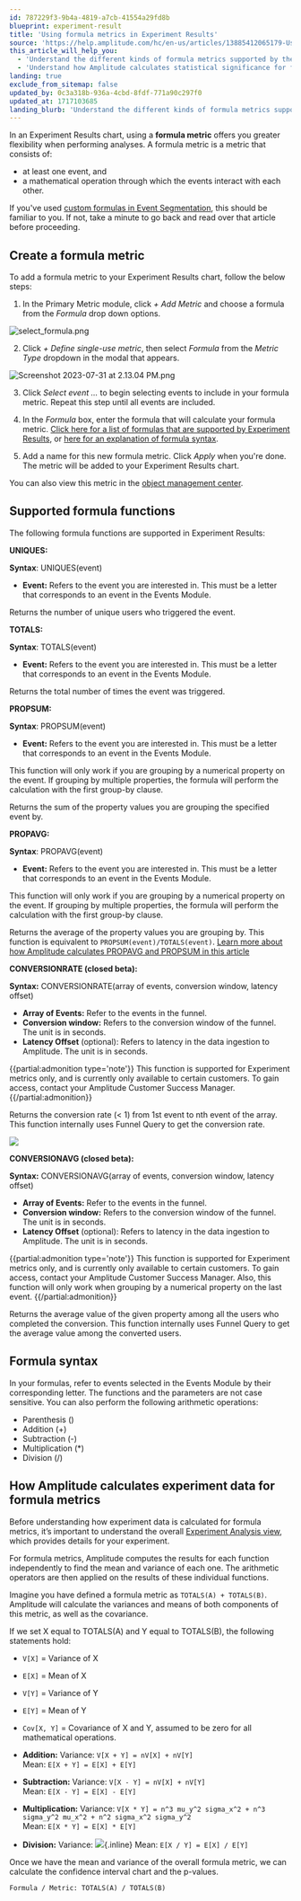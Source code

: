 ```yaml
---
id: 787229f3-9b4a-4819-a7cb-41554a29fd8b
blueprint: experiment-result
title: 'Using formula metrics in Experiment Results'
source: 'https://help.amplitude.com/hc/en-us/articles/13885412065179-Using-formula-metrics-in-Experiment-Results'
this_article_will_help_you:
  - 'Understand the different kinds of formula metrics supported by the Experiment Results chart'
  - 'Understand how Amplitude calculates statistical significance for formula metrics'
landing: true
exclude_from_sitemap: false
updated_by: 0c3a318b-936a-4cbd-8fdf-771a90c297f0
updated_at: 1717103685
landing_blurb: 'Understand the different kinds of formula metrics supported by the Experiment Results chart'
---
```

In an Experiment Results chart, using a **formula metric** offers you greater flexibility when performing analyses. A formula metric is a metric that consists of:

* at least one event, and
* a mathematical operation through which the events interact with each other.

If you've used [custom formulas in Event Segmentation](/docs/analytics/charts/event-segmentation/event-segmentation-custom-formulas), this should be familiar to you. If not, take a minute to go back and read over that article before proceeding.

## Create a formula metric

To add a formula metric to your Experiment Results chart, follow the below steps:

1. In the Primary Metric module, click *+ Add Metric* and choose a formula from the *Formula* drop down options.

  ![select_formula.png](/docs/output/img/experiment-results/select-formula-png.png)

2. Click *+ Define single-use metric*, then select *Formula* from the *Metric Type* dropdown in the modal that appears.  
  
  ![Screenshot 2023-07-31 at 2.13.04 PM.png](/docs/output/img/experiment-results/screenshot-2023-07-31-at-2-13-04-pm-png.png)

3. Click *Select event ...* to begin selecting events to include in your formula metric. Repeat this step until all events are included.

2. In the *Formula* box, enter the formula that will calculate your formula metric. [Click here for a list of formulas that are supported by Experiment Results](#h_01GYB55B59PZ793RCSC6B32KJ7), or [here for an explanation of formula syntax](#h_01GYB56QRGWM2BZHNV2VSG53TW).

3. Add a name for this new formula metric. Click *Apply* when you're done. The metric will be added to your Experiment Results chart.

You can also view this metric in the [object management center](/docs/data/object-management).

## Supported formula functions

The following formula functions are supported in Experiment Results:

**UNIQUES:**

**Syntax**: UNIQUES(event)

* **Event:** Refers to the event you are interested in. This must be a letter that corresponds to an event in the Events Module.

Returns the number of unique users who triggered the event. 

**TOTALS:**

**Syntax**: TOTALS(event)

* **Event:** Refers to the event you are interested in. This must be a letter that corresponds to an event in the Events Module.

Returns the total number of times the event was triggered.

**PROPSUM:**

**Syntax**: PROPSUM(event)

* **Event:** Refers to the event you are interested in. This must be a letter that corresponds to an event in the Events Module.

This function will only work if you are grouping by a numerical property on the event. If grouping by multiple properties, the formula will perform the calculation with the first group-by clause.

Returns the sum of the property values you are grouping the specified event by.

**PROPAVG:**

**Syntax**: PROPAVG(event)

* **Event:** Refers to the event you are interested in. This must be a letter that corresponds to an event in the Events Module.

This function will only work if you are grouping by a numerical property on the event. If grouping by multiple properties, the formula will perform the calculation with the first group-by clause.

Returns the average of the property values you are grouping by. This function is equivalent to `PROPSUM(event)/TOTALS(event)`. [Learn more about how Amplitude calculates PROPAVG and PROPSUM in this article](/docs/experiment/under-the-hood/experiment-analysis-chart-calculation)

**CONVERSIONRATE (closed beta):**

**Syntax:** CONVERSIONRATE(array of events, conversion window, latency offset)

* **Array of Events:** Refer to the events in the funnel.
* **Conversion window:** Refers to the conversion window of the funnel. The unit is in seconds.
* **Latency Offset** (optional): Refers to latency in the data ingestion to Amplitude. The unit is in seconds.

{{partial:admonition type='note'}}
This function is supported for Experiment metrics only, and is currently only available to certain customers. To gain access, contact your Amplitude Customer Success Manager.
{{/partial:admonition}}

Returns the conversion rate (< 1) from 1st event to nth event of the array. This function internally uses Funnel Query to get the conversion rate.

![](/docs/output/img/experiment-results/23576087044507)

**CONVERSIONAVG (closed beta):**

**Syntax:** CONVERSIONAVG(array of events, conversion window, latency offset)

* **Array of Events:** Refer to the events in the funnel.
* **Conversion window:** Refers to the conversion window of the funnel. The unit is in seconds.
* **Latency Offset** (optional): Refers to latency in the data ingestion to Amplitude. The unit is in seconds.

{{partial:admonition type='note'}}
This function is supported for Experiment metrics only, and is currently only available to certain customers. To gain access, contact your Amplitude Customer Success Manager. Also, this function will only work when grouping by a numerical property on the last event.
{{/partial:admonition}}

Returns the average value of the given property among all the users who completed the conversion. This function internally uses Funnel Query to get the average value among the converted users.

## Formula syntax

In your formulas, refer to events selected in the Events Module by their corresponding letter. The functions and the parameters are not case sensitive. You can also perform the following arithmetic operations:

* Parenthesis ()
* Addition (+)
* Subtraction (-)
* Multiplication (*)
* Division (/)

## How Amplitude calculates experiment data for formula metrics

Before understanding how experiment data is calculated for formula metrics, it’s important to understand the overall [Experiment Analysis view](/docs/experiment/analysis-view), which provides details for your experiment.

For formula metrics, Amplitude computes the results for each function independently to find the mean and variance of each one. The arithmetic operators are then applied on the results of these individual functions.   

Imagine you have defined a formula metric as `TOTALS(A) + TOTALS(B)`. Amplitude will calculate the variances and means of both components of this metric, as well as the covariance.

If we set X equal to TOTALS(A) and Y equal to TOTALS(B), the following statements hold:

* `V[X]` = Variance of X
* `E[X]` = Mean of X
* `V[Y]` = Variance of Y
* `E[Y]` = Mean of Y
* `Cov[X, Y]` = Covariance of X and Y, assumed to be zero for all mathematical operations.

* **Addition:** 
    Variance: `V[X + Y] = nV[X] + nV[Y]`  
    Mean: `E[X + Y] = E[X] + E[Y]`

* **Subtraction:** 
    Variance: `V[X - Y] = nV[X] + nV[Y]`  
    Mean: `E[X - Y] = E[X] - E[Y]`

* **Multiplication:**
    Variance: `V[X * Y] = n^3 mu_y^2 sigma_x^2 + n^3 sigma_y^2 mu_x^2 + n^2 sigma_x^2 sigma_y^2`  
    Mean: `E[X * Y] = E[X] * E[Y]`
* **Division:** 
    Variance: ![](/docs/output/img/experiment-results/23576087077403){.inline}
    Mean: `E[X / Y] = E[X] / E[Y]`

Once we have the mean and variance of the overall formula metric, we can calculate the confidence interval chart and the p-values.

`Formula / Metric: TOTALS(A) / TOTALS(B)`